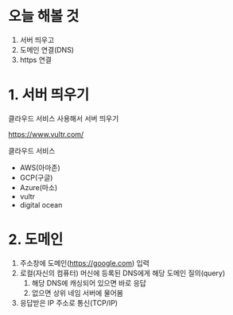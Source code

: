 # 오늘 해볼 것

1. 서버 띄우고
2. 도메인 연결(DNS)
3. https 연결

# 1. 서버 띄우기

클라우드 서비스 사용해서 서버 띄우기

https://www.vultr.com/

클라우드 서비스

- AWS(아마존)
- GCP(구글)
- Azure(마소)
- vultr
- digital ocean

# 2. 도메인

1. 주소창에 도메인(https://google.com) 입력
2. 로컬(자신의 컴퓨터) 머신에 등록된 DNS에게 해당 도메인 질의(query)
   1. 해당 DNS에 캐싱되어 있으면 바로 응답
   2. 없으면 상위 네임 서버에 물어봄
3. 응답받은 IP 주소로 통신(TCP/IP)

